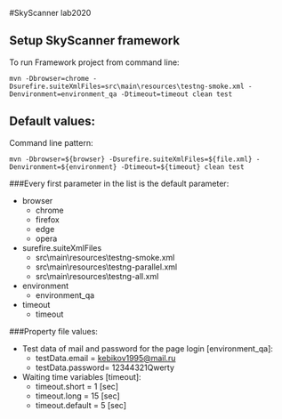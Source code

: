 #SkyScanner lab2020
## Setup SkyScanner framework
To run Framework project from command line:
```
mvn -Dbrowser=chrome -Dsurefire.suiteXmlFiles=src\main\resources\testng-smoke.xml -Denvironment=environment_qa -Dtimeout=timeout clean test
```

## Default values:
Command line pattern:
```
mvn -Dbrowser=${browser} -Dsurefire.suiteXmlFiles=${file.xml} -Denvironment=${environment} -Dtimeout=${timeout} clean test
```
###Every first parameter in the list is the default parameter:
* browser
    - chrome 
    - firefox
    - edge
    - opera
* surefire.suiteXmlFiles
    - src\main\resources\testng-smoke.xml 
    - src\main\resources\testng-parallel.xml
    - src\main\resources\testng-all.xml
* environment
    - environment_qa 
* timeout
    - timeout 
    
###Property file values:
* Test data of mail and password for the page login [environment_qa]:
    - testData.email = kebikov1995@mail.ru
    - testData.password= 12344321Qwerty
* Waiting time variables [timeout]:
    - timeout.short = 1 [sec]
    - timeout.long = 15 [sec]
    - timeout.default = 5 [sec]